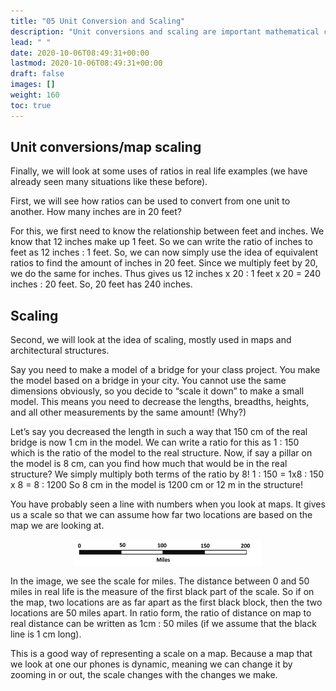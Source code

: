 ```yaml
---
title: "05 Unit Conversion and Scaling"
description: "Unit conversions and scaling are important mathematical concepts used in real-life scenarios. Ratios can be used to convert from one unit to another, such as converting feet to inches. Scaling is commonly used in maps and architectural structures to create smaller models. By using ratios, measurements in the model can be converted to the corresponding measurements in the real structure. Maps often include a scale that indicates the distance between two locations based on the map's measurements. Understanding unit conversions and scaling allows for accurate representation and measurement in various contexts."
lead: " "
date: 2020-10-06T08:49:31+00:00
lastmod: 2020-10-06T08:49:31+00:00
draft: false
images: []
weight: 160
toc: true
---
```


## Unit conversions/map scaling

Finally, we will look at some uses of ratios in real life examples (we have already seen many situations like these before). 

First, we will see how ratios can be used to convert from one unit to another. 
How many inches are in 20 feet?

For this, we first need to know the relationship between feet and inches. We know that 12 inches make up 1 feet. So we can write the ratio of inches to feet as 12 inches : 1 feet. 
So, we can now simply use the idea of equivalent ratios to find the amount of inches in 20 feet. Since we multiply feet by 20, we do the same for inches. Thus gives us 12 inches x 20 : 1 feet x 20 = 240 inches : 20 feet. So, 20 feet has 240 inches.  

## Scaling

Second, we will look at the idea of scaling, mostly used in maps and architectural structures. 

Say you need to make a model of a bridge for your class project. You make the model based on a bridge in your city. You cannot use the same dimensions obviously, so you decide to “scale it down” to make a small model. This means you need to decrease the lengths, breadths, heights, and all other measurements by the same amount! (Why?)

Let’s say you decreased the length in such a way that 150 cm of the real bridge is now 1 cm in the model. We can write a ratio for this as 1 : 150 which is the ratio of the model to the real structure. Now, if say a pillar on the model is 8 cm, can you find how much that would be in the real structure?
We simply multiply both terms of the ratio by 8!
1 : 150 = 1x8 : 150 x 8 = 8 : 1200
So 8 cm in the model is 1200 cm or 12 m in the structure!

You have probably seen a line with numbers when you look at maps. It gives us a scale so that we can assume how far two locations are based on the map we are looking at. 

<img src ="R05-scaling.jpg" width="300" style="display: block; margin: 0 auto;">

In the image, we see the scale for miles. The distance between 0 and 50 miles in real life is the measure of the first black part of the scale. So if on the map, two locations are as far apart as the first black block, then the two locations are 50 miles apart. In ratio form, the ratio of distance on map to real distance can be written as 1cm : 50 miles (if we assume that the black line is 1 cm long). 

This is a good way of representing a scale on a map. Because a map that we look at one our phones is dynamic, meaning we can change it by zooming in or out, the scale changes with the changes we make. 



